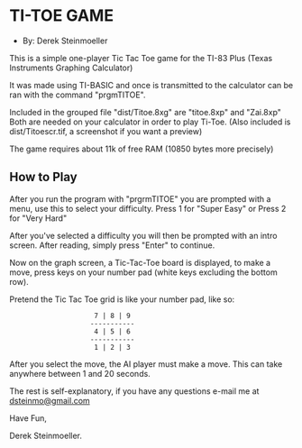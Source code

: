 
# TI-TOE GAME     

* By: Derek Steinmoeller

This is a simple one-player Tic Tac Toe game for the TI-83 Plus
(Texas Instruments Graphing Calculator)

It was made using TI-BASIC and once is transmitted to the calculator
can be ran with the command "prgmTITOE".

Included in the grouped file "dist/Titoe.8xg" are "titoe.8xp" and "Zai.8xp"
Both are needed on your calculator in order to play Ti-Toe.
(Also included is dist/Titoescr.tif, a screenshot if you want a preview)

The game requires about 11k of free RAM (10850 bytes more precisely)

## How to Play

After you run the program with "prgrmTITOE" you are prompted with a
menu, use this to select your difficulty.  Press 1 for "Super Easy"
or Press 2 for "Very Hard"

After you've selected a difficulty you will then be prompted with an
intro screen. After reading, simply press "Enter" to continue.

Now on the graph screen, a Tic-Tac-Toe board is displayed, to make a 
move, press keys on your number pad (white keys excluding the bottom
row).

Pretend the Tic Tac Toe grid is like your number pad, like so:

                         7 | 8 | 9
                        -----------
                         4 | 5 | 6
                        -----------
                         1 | 2 | 3

After you select the move, the AI player must make a move. This can
take anywhere between 1 and 20 seconds.

The rest is self-explanatory, if you have any questions e-mail me at
dsteinmo@gmail.com

Have Fun,

Derek Steinmoeller.


 